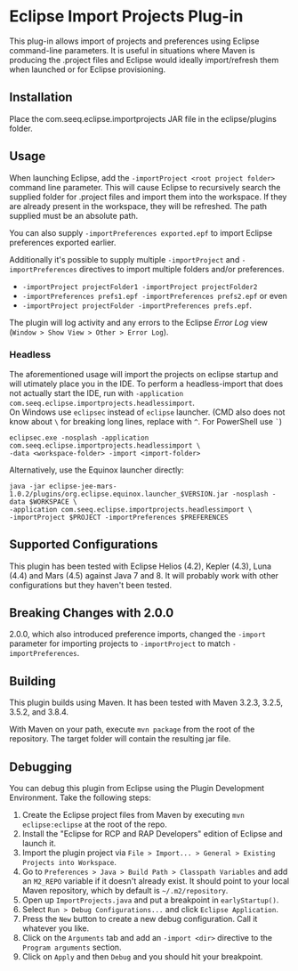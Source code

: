 # Eclipse Import Projects Plug-in

This plug-in allows import of projects and preferences using Eclipse command-line parameters. It is useful
in situations where Maven is producing the .project files and Eclipse would ideally import/refresh
them when launched or for Eclipse provisioning.

## Installation

Place the com.seeq.eclipse.importprojects JAR file in the eclipse/plugins folder.

## Usage

When launching Eclipse, add the `-importProject <root project folder>` command line parameter. This will
cause Eclipse to recursively search the supplied folder for .project files and import them into
the workspace. If they are already present in the workspace, they will be refreshed. The path supplied
must be an absolute path.

You can also supply `-importPreferences exported.epf` to import Eclipse preferences exported earlier.

Additionally it's possible to supply multiple `-importProject` and `-importPreferences` directives to import multiple
folders and/or preferences.

- `-importProject projectFolder1 -importProject projectFolder2`
- `-importPreferences prefs1.epf -importPreferences prefs2.epf` or even
- `-importProject projectFolder -importPreferences prefs.epf`.

The plugin will log activity and any errors to the Eclipse *Error Log* view (`Window > Show View > Other > Error Log`).

### Headless

The aforementioned usage will import the projects on eclipse startup and will utimately place you in the IDE.
To perform a headless-import that does not actually start the IDE, run with `-application com.seeq.eclipse.importprojects.headlessimport`.  
On Windows use `eclipsec` instead of `eclipse` launcher.
(CMD also does not know about `\` for breaking long lines, replace with `^`. For PowerShell use `` ` ``)

```
eclipsec.exe -nosplash -application com.seeq.eclipse.importprojects.headlessimport \
-data <workspace-folder> -import <import-folder>
```

Alternatively, use the Equinox launcher directly:

```
java -jar eclipse-jee-mars-1.0.2/plugins/org.eclipse.equinox.launcher_$VERSION.jar -nosplash -data $WORKSPACE \
-application com.seeq.eclipse.importprojects.headlessimport \
-importProject $PROJECT -importPreferences $PREFERENCES
```

## Supported Configurations

This plugin has been tested with Eclipse Helios (4.2), Kepler (4.3), Luna (4.4) and Mars (4.5) against Java 7 and 8.
It will probably work with other configurations but they haven't been tested.


## Breaking Changes with 2.0.0

2.0.0, which also introduced preference imports, changed the `-import` parameter for importing projects to
`-importProject` to match `-importPreferences`.

## Building

This plugin builds using Maven. It has been tested with Maven 3.2.3, 3.2.5, 3.5.2, and 3.8.4.

With Maven on your path, execute `mvn package` from the root of the repository. The target
folder will contain the resulting jar file.

## Debugging

You can debug this plugin from Eclipse using the Plugin Development Environment. Take the following steps:

1. Create the Eclipse project files from Maven by executing `mvn eclipse:eclipse` at the root of the repo.
2. Install the "Eclipse for RCP and RAP Developers" edition of Eclipse and launch it.
3. Import the plugin project via `File > Import... > General > Existing Projects into Workspace`.
4. Go to `Preferences > Java > Build Path > Classpath Variables` and add an `M2_REPO` variable if it
   doesn't already exist. It should point to your local Maven repository, which by default is `~/.m2/repository`. 
5. Open up `ImportProjects.java` and put a breakpoint in `earlyStartup()`.
6. Select `Run > Debug Configurations...` and click `Eclipse Application`.
7. Press the `New` button to create a new debug configuration. Call it whatever you like.
8. Click on the `Arguments` tab and add an `-import <dir>` directive to the `Program arguments` section.
9. Click on `Apply` and then `Debug` and you should hit your breakpoint.
